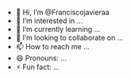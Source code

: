 - 👋 Hi, I’m @Franciscojavieraa
- 👀 I’m interested in ...
- 🌱 I’m currently learning ...
- 💞️ I’m looking to collaborate on ...
- 📫 How to reach me ...
- 😄 Pronouns: ...
- ⚡ Fun fact: ...

<!---
Franciscojavieraa/Franciscojavieraa is a ✨ special ✨ repository because its `README.md` (this file) appears on your GitHub profile.
You can click the Preview link to take a look at your changes.
--->
